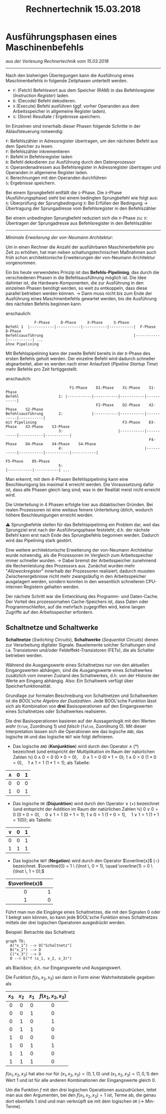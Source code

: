 ﻿---
title: Rechnertechnik 15.03.2018
layout: default
permalink: Semester_4/Rechnertechnik/2018-03-15_rechnertechnik_md
---

# Ausführungsphasen eines Maschinenbefehls
_aus der Vorlesung Rechnertechnik vom 15.03.2018_

---

Nach den bisherigen Überlegungen kann die Ausführung eines Maschinenbefehls in folgende Zeitphasen unterteilt werden.

*   `F`: (Fetch) Befehlswort aus dem Speicher (RAM) in das Befehlsregister (_Instruction Register_) laden.
*   `D`: (Decode) Befehl dekodieren.
*   `X`  (Execute) Befehl ausführen (ggf. vorher Operanden aus dem Arbeitsspeicher in allgemeine Register laden).
*   `S`: (Store) Resultate / Ergebnisse speichern.

Im Einzelnen sind innerhalb dieser Phasen folgende Schritte in der Ablaufsteuerung notwendig:

`F`: Befehlszähler in Adressregister übertragen, um den nächsten Befehl aus dem Speicher zu lesen.  
`F`: Befehlszähler inkrementieren  
`F`: Befehl in Befehlsregister laden  
`D`: Befehl dekodieren zur Ausführung durch den Datenprozessor  
`X`: Operandenadressen aus Befehlsregister in Adressregister übertragen und Operanden in allgemeine Register laden.  
`X`: Berechnungen mit den Operanden durchführen  
`S`: Ergebnisse speichern.

Bei einem Sprungbefehl entfällt die `S`-Phase. Die `X`-Phase (Ausführungsphase) sieht bei einem bedingten Sprungbefehl wie folgt aus:
`X`: Überprüfung der Sprungbedingung
`X`: Bei Erfüllen der Bedingung $\rightarrow$ Übertragung der Sprungadresse vom Befehlsregister in den Befehlszähler

Bei einem unbedingten Sprungbefehl reduziert sich die `X`-Phase zu:
`X`: Übertragen der Sprungadresse aus Befehlsregister in den Befehlszähler

---

_Minimale Erweiterung der von-Neumann Architektur_:

Um in einen Rechner die Anzahl der ausführbaren Maschinenbefehle pro Zeit zu erhöhen, hat man neben schaltungstechnischen Maßnahmen auch früh schon architektonische Erweiterungen der von-Neumann Architektur vorgenommen.

Ein bis heute verwendetes Prinzip ist das **Befehls-Pipelining**, das durch die verschiedenen Phasen in die Befehlsausführung möglich ist. Die Idee dahinter ist, die Hardware-Komponenten, die zur Ausführung in den einzelnen Phasen benötigt werden, so weit zu entkoppeln, dass diese parallel betrieben werden können. $\rightarrow$ Dann muss nicht bis zum Ende der Ausführung eines Maschinenbefehls gewartet werden, bis die Ausführung des nächsten Befehls beginnen kann.

anschaulich:
```
             F-Phase     D-Phase     X-Phase     S-Phase     
Befehl 1  |-----------|-----------|-----------|-----------|  F-Phase     D-Phase
Befehlsausführung                                         |-----------|-----------| ...
ohne Pipelining
```

Mit Befehlspipelining kann der zweite Befehl bereits in der `D`-Phase des ersten Befehls geholt werden. Der einzelne Befehl wird dadurch schneller abgearbeitet, aber es werden nach einer Anlaufzeit (_Pipeline Startup Time_) mehr Befehle pro Zeit fertiggestellt.

anschaulich:
```
                             F1-Phase    D1-Phase    X1-Phase    S1-Phase
Befehl                  1: |-----------|-----------|-----------|-----------|
                                         F2-Phase    D2-Phase    X2-Phase    S2-Phase
Befehlsausführung       2:             |-----------|-----------|-----------|-----------|
mit Pipelining                                       F3-Phase    D3-Phase    X3-Phase    S3-Phase
                        3:                         |-----------|-----------|-----------|-----------|
                                                                 F4-Phase    D4-Phase    X4-Phase    S4-Phase
                        4:                                     |-----------|-----------|-----------|-----------|
                                                                             F5-Phase    D5-Phase
                        5:                                                 |-----------|-----------| ...
```

Man erkennt, mit dem 4-Phasen Befehlspipelining kann eine Beschleunigung bis maximal 4 erreicht werden. Die Voraussetzung dafür ist, dass alle Phasen gleich lang sind; was in der Realität meist nicht erreicht wird.

Die Unterteilung in 4 Phasen erfolgte hier aus didaktischen Gründen. Bei realen Prozessoren ist eine weitaus feinere Unterteilung üblich, wodurch höhere Beschleunigungen erreicht werden.

:warning: Sprungbefehle stellen für das Befehlspipelining ein Problem dar, weil das Sprungziel erst nach der Ausführungsphase feststeht; d.h. der nächste Befehl kann erst nach Ende des Sprungbefehls begonnen werden. Dadurch wird das Pipelining stark gestört.

Eine weitere architektonische Erweiterung der von-Neumann Architektur wurde notwendig, als die Prozessoren im Vergleich zum Arbeitsspeicher immer schneller wurden.
$\rightarrow$ Dabei bremst der Arbeitsspeicher zunehmend die Rechenleistung des Prozessors aus. Zunächst wurden mehr "_Allzweckregister_" innerhalb der Prozessoren realisiert; dadurch mussten Zwischenergebnisse nicht mehr zwangsläufig in den Arbeitsspeicher ausgelagert werden, sondern konnten in den wesentlich schnelleren CPU-internen Registern gehalten werden.

Der nächste Schritt war die Entwicklung des Programm- und Daten-Cache. Der Vorteil des prozessornahen Cache-Speichers ist, dass Daten oder Programmschleifen, auf die mehrfach zugegriffen wird, keine langen Zugriffe auf den Arbeitsspeicher erfordern.

## Schaltnetze und Schaltwerke
**Schaltnetze** (_Switching Circuits_), **Schaltwerke** (_Sequential Circuits_) dienen zur Verarbeitung digitaler Signale. Bauelemente solcher Schaltungen sind i.a. Transistoren und/oder Feldeffekt-Transistoren (FETs), die als Schalter betrieben werden.

Während die Ausgangswerte eines Schaltnetzes nur von den aktuellen Eingangswerten abhängen, sind die Ausgangswerte eines Schaltwerkes zusätzlich vom inneren Zustand des Schaltwerkes, d.h. von der Historie der Werte am Eingang abhängig. Also: Ein Schaltwerk verfügt über Speicherfunktionalität.

Grundlage zur formalen Beschreibung von Schaltnetzen und Schaltwerken ist die _BOOL'sche Algebra der Dualzahlen_. Jede BOOL'sche Funktion lässt sich als Kombination von **drei** Basisoperationen auf den Eingangswerten eines Schaltnetzes oder Schaltwerkes realisieren.

Die drei Basisoperationen basieren auf der Aussagenlogik mit den Werten _wahr_ (`true`, Zuordnung $1$) und _falsch_ (`false`, Zuordnung $0$). Mit dieser Interpretation lassen sich die Operationen wie das logische `AND`, das logische `OR` und das logische `NOT` wie folgt definieren.
* Das logische `AND` (**Konjunktion**) wird durch den Operator $\wedge$ ($*$) bezeichnet (und entspricht der Multiplikation im Raum der natürlichen Zahlen $\mathbb{N}$)
$0 \wedge 0 = 0 \ (0 * 0 = 0), \quad 0 \wedge 1 = 0 \ (0 * 1 = 0);$
$1 \wedge 0 = 0 \ (1 * 0 = 0), \quad 1 \wedge 1 = 1 \ (1 * 1 = 1);$
als Tabelle:

| $\wedge$ | $0$ | $1$ |
|:----:|:----:|:----:|
| $0$ | $0$ | $0$ |
| $1$ | $0$ | $1$ |

* Das logische `OR` (**Disjunktion**) wird durch den Operator $\lor$ ($+$) bezeichnet (und entspricht der Addition im Raum der natürlichen Zahlen $\mathbb{N}$)
$0 \lor 0 = 0 \ (0 + 0 = 0), \quad 0 \lor 1 = 1 \ (0 + 1 = 1);$
$1 \lor 0 = 1 \ (1 + 0 = 1), \quad 1 \lor 1 = 1 \ (1 + 1 = 1(0));$
als Tabelle:

| $\lor$ | $0$ | $1$ |
|:----:|:----:|:----:|
| $0$ | $0$ | $1$ |
| $1$ | $1$ | $1$ |

* Das logische `NOT` (**Negation**) wird durch den Operator $\overline{x}$ ($\lnot$) bezeichnet.
$\overline{0} = 1 \ (\lnot \, 0 = 1), \quad \overline{1} = 0 \  (\lnot \, 1 = 0);$

| $\overline{x}$ | |
|:-----:|:------:|
| $0$ | $1$ |
| $1$ | $0$ |

Führt man nun die Eingänge eines Schaltnetzes, die mit den Signalen $0$ oder $1$ belegt sein können, so kann jede BOOL'sche Funktion eines Schaltnetzes mittels der drei logischen Operatoren ausgedrückt werden.

Beispiel: Betrachte das Schaltnetz
```mermaid
graph TD;
  A("x_1") --> D["Schaltnetz"]
  B("x_2") --> D
  C("x_3") --> D
  D --> E("f (x_1, x_2, x_3)")
```

als Blackbox; d.h. nur Eingangswerte und Ausgangswert.

Die Funktion $f(x_1, x_2, x_3)$ sei dann in Form einer Wahrheitstabelle gegeben als

| $x_3$ | $x_2$ | $x_1$ | $f(x_1, x_2, x_3)$ |
|:----:|:----:|:----:|:-----:|
| $0$ | $0$ | $0$ | $0$ |
| $0$ | $0$ | $1$ | $0$ |
| $0$ | $1$ | $0$ | $1$ |
| $0$ | $1$ | $1$ | $0$ |
| $1$ | $0$ | $0$ | $0$ |
| $1$ | $0$ | $1$ | $1$ |
| $1$ | $1$ | $0$ | $0$ |
| $1$ | $1$ | $1$ | $0$ |

$f(x_1, x_2, x_3)$ hat also nur für $(x_1, x_2, x_3) = (0, 1, 0)$ und $(x_1, x_2, x_3) = (1, 0, 1)$ den Wert $1$ und ist für alle anderen Kombinationen der Eingangswerte gleich $0$.

Um die Funktion $f$ mit den drei logischen Operationen auszudrücken, leitet man aus den Argumenten, bei den $f(x_1, x_2, x_3) = 1$ ist, Terme ab, die genau dort ebenfalls $1$ sind und man verknüpft sie mit dem logischen `OR` ($\rightarrow$ Min-Terme).

